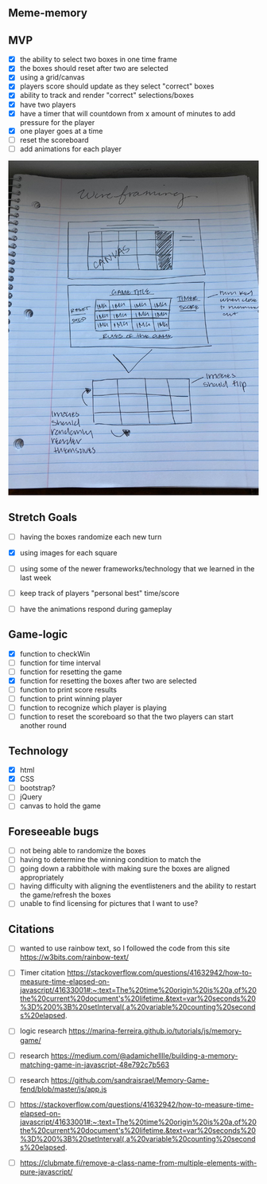 ## Meme-memory 

## MVP 

- [x] the ability to select two boxes in one time frame 
- [X] the boxes should reset after two are selected 
- [X] using a grid/canvas 
- [X] players score should update as they select "correct" boxes
- [X] ability to track and render "correct" selections/boxes
- [x] have two players
- [X] have a timer that will countdown from x amount of minutes to add pressure for the player
- [x] one player goes at a time
- [ ] reset the scoreboard 
- [ ] add animations for each player 

![](8EC397FF-48DF-4F61-9C67-08A0140CADE6_1_105_c.jpeg)

## Stretch Goals 

- [ ] having the boxes randomize each new turn 
- [X] using images for each square 
- [ ] using some of the newer frameworks/technology that we learned in the last week
- [ ] keep track of players "personal best" time/score 
- [ ] have the animations respond during gameplay 


## Game-logic

- [X] function to checkWin
- [ ] function for time interval
- [ ] function for resetting the game
- [X] function for resetting the boxes after two are selected 
- [ ] function to print score results
- [ ] function to print winning player
- [ ] function to recognize which player is playing 
- [ ] function to reset the scoreboard so that the two players can start another round

## Technology

- [X] html
- [X] CSS
- [ ] bootstrap?
- [ ] jQuery
- [ ] canvas to hold the game 

## Foreseeable bugs 

- [ ] not being able to randomize the boxes
- [ ] having to determine the winning condition to match the 
- [ ] going down a rabbithole with making sure the boxes are aligned appropriately 
- [ ] having difficulty with aligning the eventlisteners and the ability to restart the game/refresh the boxes
- [ ] unable to find licensing for pictures that I want to use? 

## Citations 

- [ ] wanted to use rainbow text, so I followed the code from this site https://w3bits.com/rainbow-text/
- [ ] Timer citation https://stackoverflow.com/questions/41632942/how-to-measure-time-elapsed-on-javascript/41633001#:~:text=The%20time%20origin%20is%20a,of%20the%20current%20document's%20lifetime.&text=var%20seconds%20%3D%200%3B%20setInterval(,a%20variable%20counting%20seconds%20elapsed.

- [ ] logic research https://marina-ferreira.github.io/tutorials/js/memory-game/
- [ ] research https://medium.com/@adamichelllle/building-a-memory-matching-game-in-javascript-48e792c7b563
- [ ] research https://github.com/sandraisrael/Memory-Game-fend/blob/master/js/app.js
- [ ] https://stackoverflow.com/questions/41632942/how-to-measure-time-elapsed-on-javascript/41633001#:~:text=The%20time%20origin%20is%20a,of%20the%20current%20document's%20lifetime.&text=var%20seconds%20%3D%200%3B%20setInterval(,a%20variable%20counting%20seconds%20elapsed.
- [ ] https://clubmate.fi/remove-a-class-name-from-multiple-elements-with-pure-javascript/